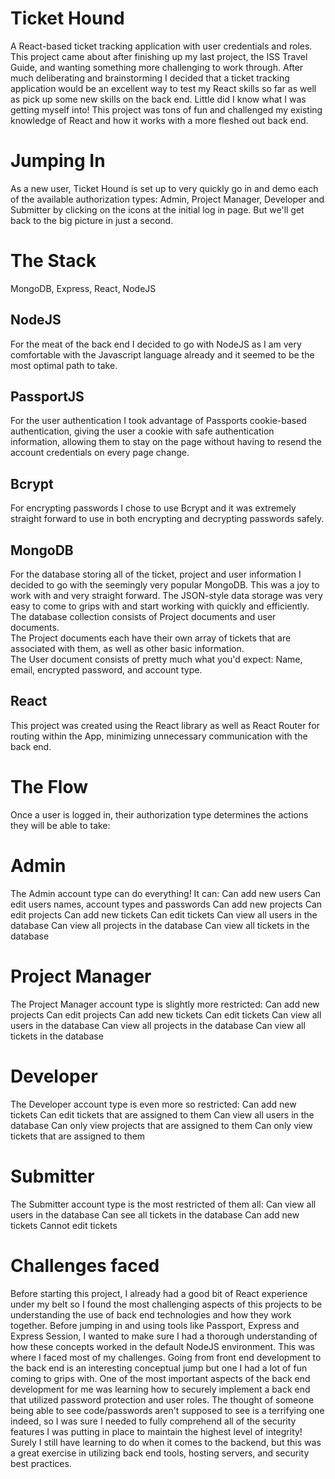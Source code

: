 # Ticket Hound
A React-based ticket tracking application with user credentials and roles.
This project came about after finishing up my last project, the ISS Travel Guide, and wanting something more challenging to work through.  After much deliberating and brainstorming I decided that a ticket tracking application would be an excellent way to test my React skills so far as well as pick up some new skills on the back end.
Little did I know what I was getting myself into!  This project was tons of fun and challenged my existing knowledge of React and how it works with a more fleshed out back end.

# Jumping In
As a new user, Ticket Hound is set up to very quickly go in and demo each of the available authorization types: Admin, Project Manager, Developer and Submitter by clicking on the icons at the initial log in page.  But we'll get back to the big picture in just a second.

# The Stack
MongoDB, Express, React, NodeJS

## NodeJS
For the meat of the back end I decided to go with NodeJS as I am very comfortable with the Javascript language already and it seemed to be the most optimal path to take.

## PassportJS
For the user authentication I took advantage of Passports cookie-based authentication, giving the user a cookie with safe authentication information, allowing them to stay on the page without having to resend the account credentials on every page change.

## Bcrypt
For encrypting passwords I chose to use Bcrypt and it was extremely straight forward to use in both encrypting and decrypting passwords safely.

## MongoDB
For the database storing all of the ticket, project and user information I decided to go with the seemingly very popular MongoDB.  This was a joy to work with and very straight forward.  The JSON-style data storage was very easy to come to grips with and start working with quickly and efficiently.  The database collection consists of Project documents and user documents.  
The Project documents each have their own array of tickets that are associated with them, as well as other basic information.  
The User document consists of pretty much what you'd expect: Name, email, encrypted password, and account type.

## React
This project was created using the React library as well as React Router for routing within the App, minimizing unnecessary communication with the back end.

# The Flow
Once a user is logged in, their authorization type determines the actions they will be able to take:

# Admin
The Admin account type can do everything! It can:
Can add new users
Can edit users names, account types and passwords
Can add new projects
Can edit projects
Can add new tickets
Can edit tickets
Can view all users in the database
Can view all projects in the database
Can view all tickets in the database

# Project Manager
The Project Manager account type is slightly more restricted:
Can add new projects
Can edit projects
Can add new tickets
Can edit tickets
Can view all users in the database
Can view all projects in the database
Can view all tickets in the database

# Developer
The Developer account type is even more so restricted:
Can add new tickets
Can edit tickets that are assigned to them
Can view all users in the database
Can only view projects that are assigned to them
Can only view tickets that are assigned to them

# Submitter
The Submitter account type is the most restricted of them all:
Can view all users in the database
Can see all tickets in the database
Can add new tickets
Cannot edit tickets


# Challenges faced
Before starting this project, I already had a good bit of React experience under my belt so I found the most challenging aspects of this projects to be understanding the use of back end technologies and how they work together.  Before jumping in and using tools like Passport, Express and Express Session, I wanted to make sure I had a thorough understanding of how these concepts worked in the default NodeJS environment.  This was where I faced most of my challenges.  Going from front end development to the back end is an interesting conceptual jump but one I had a lot of fun coming to grips with.
One of the most important aspects of the back end development for me was learning how to securely implement a back end that utilized password protection and user roles.  The thought of someone being able to see code/passwords aren't supposed to see is a terrifying one indeed, so I was sure I needed to fully comprehend all of the security features I was putting in place to maintain the highest level of integrity!  Surely I still have learning to do when it comes to the backend, but this was a great exercise in utilizing back end tools, hosting servers, and security best practices.
